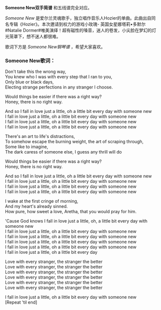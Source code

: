 

**Someone New双手简谱** 和五线谱完全对应。

_Someone New_ 是爱尔兰灵魂歌手，独立唱作音乐人Hozier的单曲。此曲出自同名专辑《Hozier》。本次邀请到权力的游戏小玫瑰-
英国女星娜塔莉•多默尔#Natalie Dormer#唯美演绎！超有磁性的嗓音，迷人的卷发，小尖脸在梦幻的灯光笼罩下，想不迷人都很难。

歌词下方是 _Someone New钢琴谱_ ，希望大家喜欢。

### Someone New歌词：

Don't take this the wrong way,  
You knew who I was with every step that I ran to you,  
Only blue or black days,  
Electing strange perfections in any stranger I choose.

Would things be easier if there was a right way?  
Honey, there is no right way.

And so I fall in love just a little, oh a little bit every day with someone
new  
I fall in love just a little, oh a little bit every day with someone new  
I fall in love just a little, oh a little bit every day with someone new  
I fall in love just a little, oh a little bit every day with someone new

There's an art to life's distractions,  
To somehow escape the burning weight, the art of scraping through,  
Some like to imagine,  
The dark caress of someone else, I guess any thrill will do

Would things be easier if there was a right way?  
Honey, there is no right way.

And so I fall in love just a little, oh a little bit every day with someone
new  
I fall in love just a little, oh a little bit every day with someone new  
I fall in love just a little, oh a little bit every day with someone new  
I fall in love just a little, oh a little bit every day with someone new

I wake at the first cringe of morning,  
And my heart's already sinned.  
How pure, how sweet a love, Aretha, that you would pray for him.

'Cause God knows I fall in love just a little, oh, a little bit every day with
someone new  
I fall in love just a little, oh a little bit every day with someone new  
I fall in love just a little, oh a little bit every day with someone new  
I fall in love just a little, oh a little bit every day with someone new  
I fall in love just a little, oh a little bit every day with someone new  
I fall in love just a little, oh a little bit every day

Love with every stranger, the stranger the better  
Love with every stranger, the stranger the better  
Love with every stranger, the stranger the better  
Love with every stranger, the stranger the better  
Love with every stranger, the stranger the better  
Love with every stranger, the stranger the better

I fall in love just a little, oh a little bit every day with someone new  
[Repeat 'til end]


